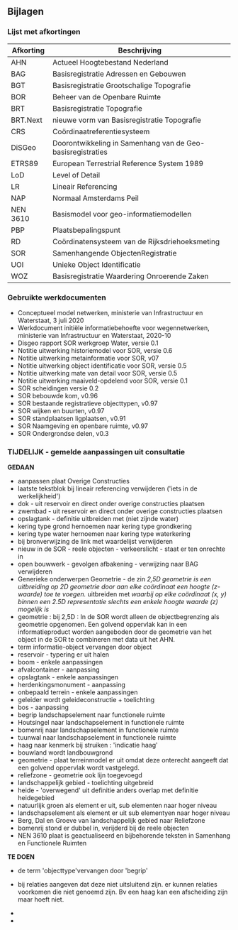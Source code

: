 ## Bijlagen

### Lijst met afkortingen

| Afkorting |   Beschrijving                                                |
|---|---|
|AHN        | Actueel Hoogtebestand Nederland|
|BAG        | Basisregistratie Adressen en Gebouwen |
|BGT        | Basisregistratie Grootschalige Topografie |
|BOR        | Beheer van de Openbare Ruimte|
|BRT        | Basisregistratie Topografie  |
|BRT.Next   | nieuwe vorm van Basisregistratie Topografie  |
|CRS        | Coördinaatreferentiesysteem               |
|DiSGeo     | Doorontwikkeling in Samenhang van de Geo-basisregistraties  |
|ETRS89     | European Terrestrial Reference System 1989|
|LoD        | Level of Detail  | 
|LR         | Lineair Referencing|
|NAP        | Normaal Amsterdams Peil|
|NEN 3610    | Basismodel voor geo-informatiemodellen|
|PBP        | Plaatsbepalingspunt|
|RD         | Coördinatensysteem van de Rijksdriehoeksmeting|
|SOR        | Samenhangende ObjectenRegistratie                           |
|UOI        | Unieke Object Identificatie|
|WOZ        | Basisregistratie Waardering Onroerende Zaken  |



### Gebruikte werkdocumenten

- Conceptueel model netwerken, ministerie van Infrastructuur en Waterstaat, 3 juli 2020
- Werkdocument initiële informatiebehoefte voor wegennetwerken, ministerie van Infrastructuur en Waterstaat, 2020-10
- Disgeo rapport SOR werkgroep Water, versie 0.1
- Notitie uitwerking historiemodel voor SOR, versie 0.6
- Notitie uitwerking metainformatie voor SOR, v07
- Notitie uitwerking object identificatie voor SOR, versie 0.5
- Notitie uitwerking mate van detail voor SOR, versie 0.5
- Notitie uitwerking maaiveld-opdelend voor SOR, versie 0.1
- SOR scheidingen versie 0.2
- SOR bebouwde kom, v0.96
- SOR bestaande registratieve objecttypen, v0.97
- SOR wijken en buurten, v0.97
- SOR standplaatsen ligplaatsen, v0.91 
- SOR Naamgeving en openbare ruimte, v0.97
- SOR Ondergrondse delen, v0.3

###  TIJDELIJK - gemelde aanpassingen uit consultatie

**GEDAAN**
- aanpassen plaat Overige Constructies
- laatste tekstblok bij lineair referencing verwijderen ('iets in de werkelijkheid')
- dok - uit reservoir en direct onder overige constructies plaatsen
- zwembad - uit reservoir en direct onder overige constructies plaatsen
- opslagtank - definitie uitbreiden met (niet zijnde water)
- kering type grond hernoemen naar kering type grondkering
- kering type water hernoemen naar kering type waterkering
- bij bronverwijzing de link met waardelijst verwijderen
- nieuw in de SOR - reele objecten - verkeerslicht - staat er ten onrechte in
- open bouwwerk - gevolgen afbakening  - verwijzing naar BAG verwijderen
- Generieke onderwerpen Geometrie - de zin *2,5D geometrie is een uitbreiding op 2D geometrie door aan elke coördinaat een hoogte (z-waarde) toe te voegen.* uitbreiden met *waarbij op elke coördinaat (x, y) binnen een 2.5D representatie slechts een enkele hoogte waarde (z) mogelijk is*
- geometrie : bij 2,5D : In de SOR wordt alleen de objectbegrenzing als geometrie opgenomen. Een golvend oppervlak kan in een informatieproduct worden aangeboden door de geometrie van het object in de SOR te combineren met data uit het AHN. 
- term informatie-object vervangen door object
- reservoir - typering er uit halen
- boom - enkele aanpassingen
- afvalcontainer - aanpassing
- opslagtank - enkele aanpassingen 
- herdenkingsmonument  - aanpassing
- onbepaald terrein - enkele aanpassingen 
- geleider wordt geleideconstructie + toelichting
- bos - aanpassing
- begrip landschapselement naar functionele ruimte
- Houtsingel naar landschapselement in functionele ruimte
- bomenrij naar landschapselement in functionele ruimte
- tuunwal naar landschapselement in functionele ruimte
- haag naar kenmerk bij struiken : 'indicatie haag'
- bouwland wordt landbouwgrond
- geometrie - plaat terreinmodel er uit omdat deze onterecht aangeeft dat een golvend oppervlak wordt vastgelegd.
- reliefzone - geometrie ook lijn toegevoegd
- landschappelijk gebied - toelichting uitgebreid
- heide - 'overwegend' uit definitie anders overlap met definitie heidegebied
- natuurlijk groen als element er uit, sub elementen naar hoger niveau
- landschapselement  als element er uit sub elementyen naar hoger niveau
- Berg, Dal en Groeve van landschappelijk gebied naar Reliefzone
- bomenrij stond er dubbel in, verijderd bij de reele objecten
- NEN 3610 plaat is geactualiseerd en  bijbehorende teksten in Samenhang en Functionele Ruimten



**TE DOEN**
- de term 'objecttype'vervangen door 'begrip'
- bij relaties aangeven dat deze niet uitsluitend zijn. er kunnen relaties voorkomen die niet genoemd zijn. Bv een haag kan een afscheiding zijn maar hoeft niet. 
- 



- 